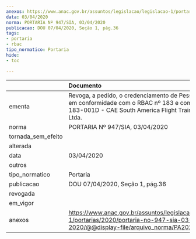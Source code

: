 ```yaml
---
anexos: https://www.anac.gov.br/assuntos/legislacao/legislacao-1/portarias/2020/portaria-no-947-sia-03-04-2020/@@display-file/arquivo_norma/PA2020-0947.pdf
data: 03/04/2020
norma: PORTARIA Nº 947/SIA, 03/04/2020
publicacao: DOU 07/04/2020, Seção 1, pág.36
tags:
- portaria
- rbac
tipo_normatico: Portaria
hide: 
- toc 
 
---
```


|                    | Documento                                                                                                                                                          |
|:-------------------|:-------------------------------------------------------------------------------------------------------------------------------------------------------------------|
| ementa             | Revoga, a pedido, o credenciamento de Pessoa Jurídica em conformidade com o RBAC nº 183 e com a IS nº 183-001D - CAE South America Flight Training do Brasil Ltda. |
| norma              | PORTARIA Nº 947/SIA, 03/04/2020                                                                                                                                    |
| tornada_sem_efeito |                                                                                                                                                                    |
| alterada           |                                                                                                                                                                    |
| data               | 03/04/2020                                                                                                                                                         |
| outros             |                                                                                                                                                                    |
| tipo_normatico     | Portaria                                                                                                                                                           |
| publicacao         | DOU 07/04/2020, Seção 1, pág.36                                                                                                                                    |
| revogada           |                                                                                                                                                                    |
| em_vigor           |                                                                                                                                                                    |
| anexos             | https://www.anac.gov.br/assuntos/legislacao/legislacao-1/portarias/2020/portaria-no-947-sia-03-04-2020/@@display-file/arquivo_norma/PA2020-0947.pdf                |